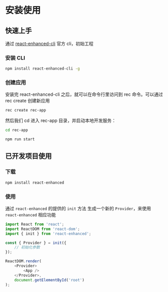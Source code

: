 # 安装使用

## 快速上手

通过 [react-enhanced-cli](https://github.com/zhouzuchuan/react-enhanced-cli) 官方 cli，初始工程

### 安装 CLI

```bash
npm install react-enhanced-cli -g
```

### 创建应用

安装完 react-enhanced-cli 之后，就可以在命令行里访问到 rec 命令。可以通过 rec create 创建新应用

```bash
rec create rec-app
```

然后我们 cd 进入 rec-app 目录，并启动本地开发服务：

```bash
cd rec-app

npm run start
```

## 已开发项目使用

### 下载

```bash
npm install react-enhanced
```

### 使用

通过 `react-enhanced` 的提供的 `init` 方法 生成一个新的 `Provider`，来使用 `react-enhanced` 相应功能

```js
import React from 'react';
import ReactDOM from 'react-dom';
import { init } from 'react-enhanced';

const { Provider } = init({
    // 初始化参数
});

ReactDOM.render(
    <Provider>
        <App />
    </Provider>,
    document.getElementById('root')
);
```
